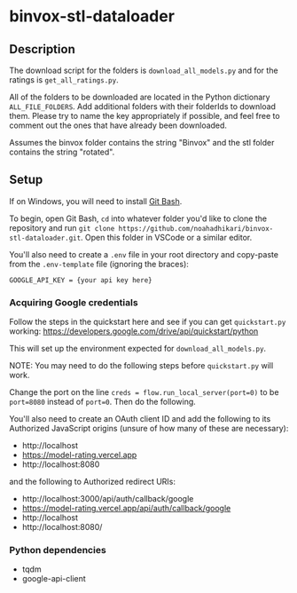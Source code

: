 # binvox-stl-dataloader

## Description

The download script for the folders is `download_all_models.py` and for the ratings is `get_all_ratings.py`.

All of the folders to be downloaded are located in the Python dictionary `ALL_FILE_FOLDERS`. Add additional folders with their folderIds to download them. Please try to name the key appropriately if possible, and feel free to comment out the ones that have already been downloaded.

Assumes the binvox folder contains the string "Binvox" and the stl folder contains the string "rotated".

## Setup

If on Windows, you will need to install [Git Bash](https://gitforwindows.org/).

To begin, open Git Bash, `cd` into whatever folder you'd like to clone the repository and run `git clone https://github.com/noahadhikari/binvox-stl-dataloader.git`. Open this folder in VSCode or a similar editor.

You'll also need to create a `.env` file in your root directory and copy-paste from the `.env-template` file (ignoring the braces):

```
GOOGLE_API_KEY = {your api key here}
```

### Acquiring Google credentials

Follow the steps in the quickstart here and see if you can get `quickstart.py` working: https://developers.google.com/drive/api/quickstart/python

This will set up the environment expected for `download_all_models.py`.

NOTE: You may need to do the following steps before `quickstart.py` will work.

Change the port on the line `creds = flow.run_local_server(port=0)` to be `port=8080` instead of `port=0`. Then do the following.

You'll also need to create an OAuth client ID and add the following to its Authorized JavaScript origins (unsure of how many of these are necessary):
- http://localhost
- https://model-rating.vercel.app
- http://localhost:8080

and the following to Authorized redirect URIs:
- http://localhost:3000/api/auth/callback/google
- https://model-rating.vercel.app/api/auth/callback/google
- http://localhost
- http://localhost:8080/



### Python dependencies
- tqdm
- google-api-client
